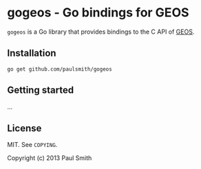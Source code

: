 gogeos - Go bindings for GEOS
=============================

`gogeos` is a Go library that provides bindings to the C API of [GEOS][geos].

Installation
------------

    go get github.com/paulsmith/gogeos

Getting started
---------------

...

License
-------

MIT. See `COPYING`.

Copyright (c) 2013 Paul Smith

[geos]: http://geos.osgeo.org/
